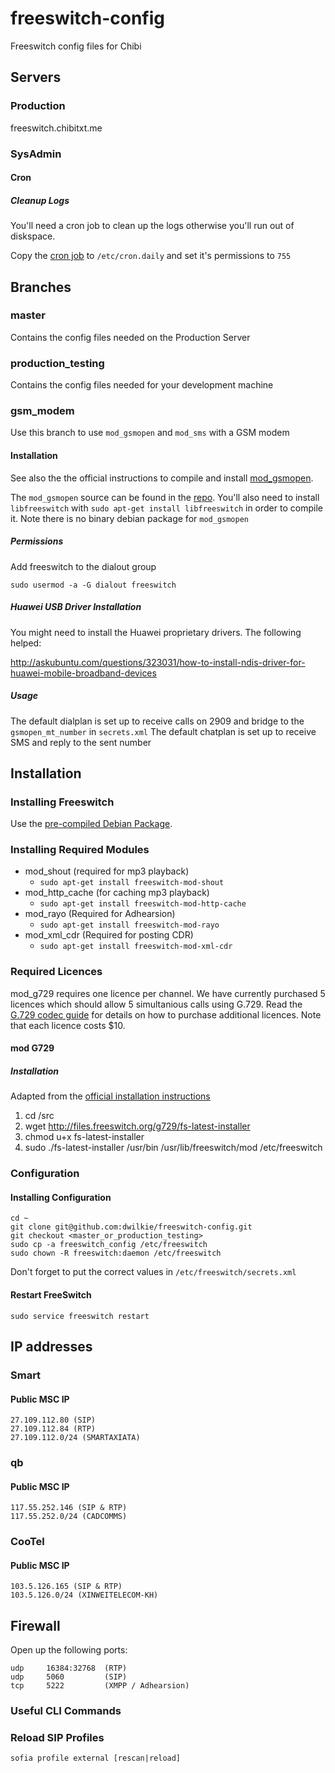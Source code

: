 # freeswitch-config

Freeswitch config files for Chibi

## Servers

### Production

freeswitch.chibitxt.me

### SysAdmin

#### Cron

##### Cleanup Logs

You'll need a cron job to clean up the logs otherwise you'll run out of diskspace.

Copy the [cron job](https://github.com/dwilkie/freeswitch-config/blob/master/cron/freeswitch) to `/etc/cron.daily` and set it's permissions to `755`

## Branches

### master

Contains the config files needed on the Production Server

### production_testing

Contains the config files needed for your development machine

### gsm_modem

Use this branch to use `mod_gsmopen` and `mod_sms` with a GSM modem

#### Installation

See also the the official instructions to compile and install [mod_gsmopen](https://freeswitch.org/confluence/display/FREESWITCH/mod_gsmopen).

The `mod_gsmopen` source can be found in the [repo](https://freeswitch.org/stash/projects/FS/repos/freeswitch/browse/src/mod/endpoints/mod_gsmopen). You'll also need to install `libfreeswitch` with `sudo apt-get install libfreeswitch` in order to compile it. Note there is no binary debian package for `mod_gsmopen`

##### Permissions

Add freeswitch to the dialout group

`sudo usermod -a -G dialout freeswitch`

##### Huawei USB Driver Installation

You might need to install the Huawei proprietary drivers. The following helped:

http://askubuntu.com/questions/323031/how-to-install-ndis-driver-for-huawei-mobile-broadband-devices

##### Usage

The default dialplan is set up to receive calls on 2909 and bridge to the `gsmopen_mt_number` in `secrets.xml`
The default chatplan is set up to receive SMS and reply to the sent number

## Installation

### Installing Freeswitch

Use the [pre-compiled Debian Package](https://freeswitch.org/confluence/display/FREESWITCH/Debian).

### Installing Required Modules

* mod_shout (required for mp3 playback)
  * `sudo apt-get install freeswitch-mod-shout`
* mod_http_cache (for caching mp3 playback)
  * `sudo apt-get install freeswitch-mod-http-cache`
* mod_rayo (Required for Adhearsion)
  * `sudo apt-get install freeswitch-mod-rayo`
* mod_xml_cdr (Required for posting CDR)
  * `sudo apt-get install freeswitch-mod-xml-cdr`

### Required Licences

mod_g729 requires one licence per channel. We have currently purchased 5 licences which should allow 5 simultanious calls using G.729.
Read the [G.729 codec guide](http://wiki.freeswitch.org/wiki/Mod_com_g729) for details on how to purchase additional licences. Note that each licence costs $10.

#### mod G729

##### Installation

Adapted from the [official installation instructions](http://files.freeswitch.org/g729/INSTALL)

1. cd /src
2. wget http://files.freeswitch.org/g729/fs-latest-installer
3. chmod u+x fs-latest-installer
4. sudo ./fs-latest-installer /usr/bin /usr/lib/freeswitch/mod /etc/freeswitch

### Configuration

#### Installing Configuration

```
cd ~
git clone git@github.com:dwilkie/freeswitch-config.git
git checkout <master_or_production_testing>
sudo cp -a freeswitch_config /etc/freeswitch
sudo chown -R freeswitch:daemon /etc/freeswitch
```

Don't forget to put the correct values in `/etc/freeswitch/secrets.xml`

#### Restart FreeSwitch

```
sudo service freeswitch restart
```

## IP addresses

### Smart

#### Public MSC IP

```
27.109.112.80 (SIP)
27.109.112.84 (RTP)
27.109.112.0/24 (SMARTAXIATA)
```

### qb

#### Public MSC IP

```
117.55.252.146 (SIP & RTP)
117.55.252.0/24 (CADCOMMS)
```

### CooTel

#### Public MSC IP

```
103.5.126.165 (SIP & RTP)
103.5.126.0/24 (XINWEITELECOM-KH)
```

## Firewall

Open up the following ports:

    udp     16384:32768  (RTP)
    udp     5060         (SIP)
    tcp     5222         (XMPP / Adhearsion)

### Useful CLI Commands

### Reload SIP Profiles

```
sofia profile external [rescan|reload]
```
